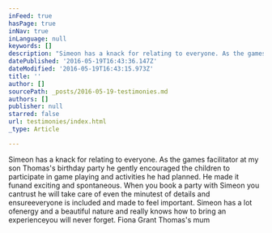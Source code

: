 ```yaml
---
inFeed: true
hasPage: true
inNav: true
inLanguage: null
keywords: []
description: "Simeon has a knack for relating to everyone. As the games facilitator at my son Thomas’s birthday party he gently encouraged the children to participate in game playing and activities he had planned. He made it funand exciting and spontaneous. When you book a party with Simeon you cantrust he will take care of even the minutest of details and ensureeveryone is included and made to feel important. Simeon has a lot ofenergy and a beautiful nature and really knows how to bring an experienceyou will never forget. Fiona Grant Thomas's mum"
datePublished: '2016-05-19T16:43:36.147Z'
dateModified: '2016-05-19T16:43:15.973Z'
title: ''
author: []
sourcePath: _posts/2016-05-19-testimonies.md
authors: []
publisher: null
starred: false
url: testimonies/index.html
_type: Article

---
```

Simeon has a knack for relating to everyone. As the games facilitator at my son Thomas's birthday party he gently encouraged the children to participate in game playing and activities he had planned. He made it funand exciting and spontaneous. When you book a party with Simeon you cantrust he will take care of even the minutest of details and ensureeveryone is included and made to feel important. Simeon has a lot ofenergy and a beautiful nature and really knows how to bring an experienceyou will never forget. Fiona Grant Thomas's mum
